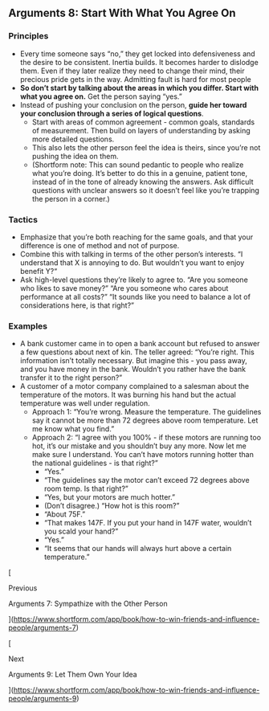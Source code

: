 ## Arguments 8: Start With What You Agree On

### Principles

- Every time someone says “no,” they get locked into defensiveness and the desire to be consistent. Inertia builds. It becomes harder to dislodge them. Even if they later realize they need to change their mind, their precious pride gets in the way. Admitting fault is hard for most people
- **So don’t start by talking about the areas in which you differ. Start with what you agree on.** Get the person saying “yes.”
- Instead of pushing your conclusion on the person, **guide her toward your conclusion through a series of logical questions**.
    - Start with areas of common agreement - common goals, standards of measurement. Then build on layers of understanding by asking more detailed questions.
    - This also lets the other person feel the idea is theirs, since you’re not pushing the idea on them.
    - (Shortform note: This can sound pedantic to people who realize what you’re doing. It’s better to do this in a genuine, patient tone, instead of in the tone of already knowing the answers. Ask difficult questions with unclear answers so it doesn’t feel like you’re trapping the person in a corner.)

### Tactics

- Emphasize that you’re both reaching for the same goals, and that your difference is one of method and not of purpose.
- Combine this with talking in terms of the other person’s interests. “I understand that X is annoying to do. But wouldn’t you want to enjoy benefit Y?“
- Ask high-level questions they’re likely to agree to. “Are you someone who likes to save money?” “Are you someone who cares about performance at all costs?” “It sounds like you need to balance a lot of considerations here, is that right?”

### Examples

- A bank customer came in to open a bank account but refused to answer a few questions about next of kin. The teller agreed: “You’re right. This information isn’t totally necessary. But imagine this - you pass away, and you have money in the bank. Wouldn’t you rather have the bank transfer it to the right person?”
- A customer of a motor company complained to a salesman about the temperature of the motors. It was burning his hand but the actual temperature was well under regulation.
    - Approach 1: “You’re wrong. Measure the temperature. The guidelines say it cannot be more than 72 degrees above room temperature. Let me know what you find.”
    - Approach 2: “I agree with you 100% - if these motors are running too hot, it’s our mistake and you shouldn’t buy any more. Now let me make sure I understand. You can’t have motors running hotter than the national guidelines - is that right?”
        - “Yes.”
        - “The guidelines say the motor can’t exceed 72 degrees above room temp. Is that right?”
        - “Yes, but your motors are much hotter.”
        - (Don’t disagree.) “How hot is this room?”
        - “About 75F.”
        - “That makes 147F. If you put your hand in 147F water, wouldn’t you scald your hand?”
        - “Yes.”
        - “It seems that our hands will always hurt above a certain temperature.”

[

Previous

Arguments 7: Sympathize with the Other Person

](https://www.shortform.com/app/book/how-to-win-friends-and-influence-people/arguments-7)

[

Next

Arguments 9: Let Them Own Your Idea

](https://www.shortform.com/app/book/how-to-win-friends-and-influence-people/arguments-9)